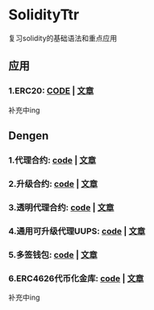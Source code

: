 # SolidityTtr

复习solidity的基础语法和重点应用

## 应用
### 1.ERC20: [CODE]() | [文章]()


补充中ing
## Dengen
### 1.代理合约: [code](./01_ProxyContract/ProxyContract.sol) | [文章](./01_ProxyContract/readme.md)
### 2.升级合约: [code](./02_UpgradeContract/UpgradeContract.sol) | [文章](./02_UpgradeContract/readme.md)
### 3.透明代理合约: [code](./03_TransparentProxy/TransparentProxy.sol) | [文章](./03_TransparentProxy/readme.md)
### 4.通用可升级代理UUPS: [code](./04_UUPS/UUPSProxy.sol) | [文章](./04_UUPS/readme.md)
### 5.多签钱包: [code](./05_MultisigWallet/MultisigWallet.sol) | [文章](./05_MultisigWallet/readme.md)
### 6.ERC4626代币化金库: [code](./06_ERC4626/ERC4626.sol) | [文章](./06_ERC4626/readme.md)
补充中ing